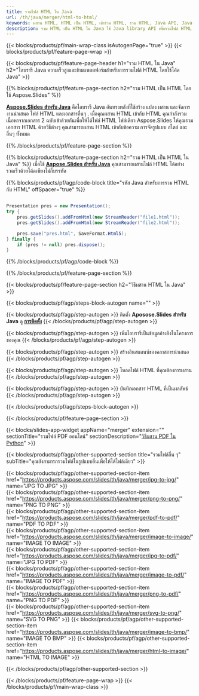 ```yaml
---
title: รวมไฟล์ HTML ใน Java
url: /th/java/merger/html-to-html/
keywords: ผสาน HTML, HTML เป็น HTML, เข้าร่วม HTML, รวม HTML, Java API, Java Library
description: รวม HTML เป็น HTML ใน Java ใช้ Java library API เพื่อรวมไฟล์ HTML
---
```


{{< blocks/products/pf/main-wrap-class isAutogenPage="true" >}}
{{< blocks/products/pf/feature-page-wrap >}}

{{< blocks/products/pf/feature-page-header h1="รวม HTML ใน Java" h2="ไลบรารี Java ความเร็วสูงและข้ามแพลตฟอร์มสำหรับการรวมไฟล์ HTML โดยใช้โค้ด Java" >}}

{{% blocks/products/pf/feature-page-section h2="รวม HTML เป็น HTML โดยใช้ Aspose.Slides" %}}

[**Aspose.Slides สำหรับ Java**](https://products.aspose.com/slides/th/java/) คือไลบรารี Java อันทรงพลังที่ใช้สร้าง แปลง ผสาน และจัดการงานนำเสนอ ไฟล์ HTML และเอกสารอื่นๆ . เมื่อคุณผสาน HTML เข้ากับ HTML คุณกำลังรวมเนื้อหาจากเอกสาร 2 ฉบับเข้าด้วยกันเพื่อให้ได้ไฟล์ HTML ไฟล์เดียว Aspose.Slides ให้คุณรวมเอกสาร HTML ด้วยวิธีต่างๆ คุณสามารถผสาน HTML เข้ากับข้อความ การจัดรูปแบบ สไตล์ และอื่นๆ ทั้งหมด

{{% /blocks/products/pf/feature-page-section %}}




{{% blocks/products/pf/feature-page-section  h2="รวม HTML เป็น HTML ใน Java" %}}
เมื่อใช้ [**Aspose.Slides สำหรับ Java**](https://products.aspose.com/slides/th/java/) คุณสามารถผสานไฟล์ HTML ได้อย่างรวดเร็วด้วยโค้ดเพียงไม่กี่บรรทัด

{{% blocks/products/pf/agp/code-block title="รหัส Java สำหรับการรวม HTML กับ HTML" offSpacer="true" %}}
```java

Presentation pres = new Presentation();
try {
    pres.getSlides().addFromHtml(new StreamReader("file1.html"));
    pres.getSlides().addFromHtml(new StreamReader("file2.html"));

    pres.save("pres.html", SaveFormat.Html5);
} finally {
    if (pres != null) pres.dispose();
}
```
{{% /blocks/products/pf/agp/code-block %}}

{{% /blocks/products/pf/feature-page-section %}}




{{< blocks/products/pf/feature-page-section  h2="วิธีผสาน HTML ใน Java" >}}


{{< blocks/products/pf/agp/steps-block-autogen name="" >}}


{{< blocks/products/pf/agp/step-autogen >}}
ติดตั้ง **Aposose.Slides สำหรับ Java** ดู [**การติดตั้ง**](https://docs.aspose.com/slides/java/installation/)
{{< /blocks/products/pf/agp/step-autogen >}}

{{< blocks/products/pf/agp/step-autogen >}}
เพิ่มไลบรารีเป็นข้อมูลอ้างอิงในโครงการของคุณ
{{< /blocks/products/pf/agp/step-autogen >}}

{{< blocks/products/pf/agp/step-autogen >}}
สร้างอินสแตนซ์ของคลาสการนำเสนอ
{{< /blocks/products/pf/agp/step-autogen >}}

{{< blocks/products/pf/agp/step-autogen >}}
โหลดไฟล์ HTML ที่คุณต้องการผสาน
{{< /blocks/products/pf/agp/step-autogen >}}

{{< blocks/products/pf/agp/step-autogen >}}
บันทึกเอกสาร HTML ที่เป็นผลลัพธ์
{{< /blocks/products/pf/agp/step-autogen >}}


{{< /blocks/products/pf/agp/steps-block-autogen >}}


{{< /blocks/products/pf/feature-page-section >}}




{{< blocks/slides-app-widget  appName="merger" extension="" sectionTitle="รวมไฟล์ PDF ออนไลน์" sectionDescription="[วิธีผสาน PDF ใน Python](https://products.aspose.com/slides/th/python-net/merge/pdf/)" >}}

{{< blocks/products/pf/agp/other-supported-section title="รวมไฟล์อื่น ๆ" subTitle="คุณยังสามารถรวมไฟล์ในรูปแบบอื่นเพื่อให้ได้ไฟล์เดียว" >}}

{{< blocks/products/pf/agp/other-supported-section-item href="https://products.aspose.com/slides/th/java/merger/jpg-to-jpg/" name="JPG TO JPG" >}}  
{{< blocks/products/pf/agp/other-supported-section-item href="https://products.aspose.com/slides/th/java/merger/png-to-png/" name="PNG TO PNG" >}}  
{{< blocks/products/pf/agp/other-supported-section-item href="https://products.aspose.com/slides/th/java/merger/pdf-to-pdf/" name="PDF TO PDF" >}}  
{{< blocks/products/pf/agp/other-supported-section-item href="https://products.aspose.com/slides/th/java/merger/image-to-image/" name="IMAGE TO IMAGE" >}}  
{{< blocks/products/pf/agp/other-supported-section-item href="https://products.aspose.com/slides/th/java/merger/jpg-to-pdf/" name="JPG TO PDF" >}}  
{{< blocks/products/pf/agp/other-supported-section-item href="https://products.aspose.com/slides/th/java/merger/image-to-pdf/" name="IMAGE TO PDF" >}}  
{{< blocks/products/pf/agp/other-supported-section-item href="https://products.aspose.com/slides/th/java/merger/png-to-pdf/" name="PNG TO PDF" >}}  
{{< blocks/products/pf/agp/other-supported-section-item href="https://products.aspose.com/slides/th/java/merger/svg-to-png/" name="SVG TO PNG" >}} 
{{< blocks/products/pf/agp/other-supported-section-item href="https://products.aspose.com/slides/th/java/merger/image-to-bmp/" name="IMAGE TO BMP" >}} 
{{< blocks/products/pf/agp/other-supported-section-item href="https://products.aspose.com/slides/th/java/merger/html-to-image/" name="HTML TO IMAGE" >}}  
  


{{< /blocks/products/pf/agp/other-supported-section >}}

{{< /blocks/products/pf/feature-page-wrap >}}
{{< /blocks/products/pf/main-wrap-class >}}